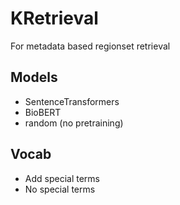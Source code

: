 # KRetrieval
For metadata based regionset retrieval

## Models
* SentenceTransformers
* BioBERT
* random (no pretraining)

## Vocab
* Add special terms
* No special terms
